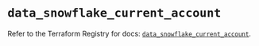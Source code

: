 # `data_snowflake_current_account`

Refer to the Terraform Registry for docs: [`data_snowflake_current_account`](https://registry.terraform.io/providers/snowflakedb/snowflake/2.6.0/docs/data-sources/current_account).
